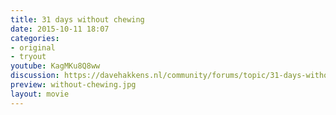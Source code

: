 ```yaml
---
title: 31 days without chewing
date: 2015-10-11 18:07
categories:
- original
- tryout
youtube: KagMKu8Q8ww
discussion: https://davehakkens.nl/community/forums/topic/31-days-without-chewing/
preview: without-chewing.jpg
layout: movie
---
```

